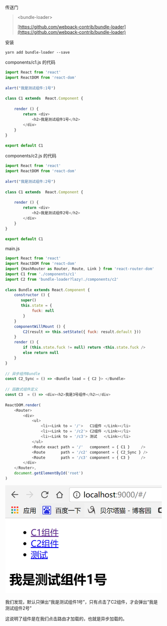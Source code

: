 传送门

> &lt;bundle-loader&gt;
>
> [https://github.com/webpack-contrib/bundle-loader](https://github.com/webpack-contrib/bundle-loader)

安装

```
yarn add bundle-loader --save
```

components/c1.js 的代码

```js
import React from 'react'
import ReactDOM from 'react-dom'

alert("我是测试组件:1号")

class C1 extends  React.Component {

    render () {
        return <div>
            <h2>我是测试组件1号</h2>
        </div>
    }
}

export default C1
```

components/c2.js 的代码

```js
import React from 'react'
import ReactDOM from 'react-dom'

alert("我是测试组件:2号")

class C1 extends  React.Component {

    render () {
        return <div>
            <h2>我是测试组件2号</h2>
        </div>
    }
}

export default C1
```

main.js

```js
import React from 'react'
import ReactDOM from 'react-dom'
import {HashRouter as Router, Route, Link } from 'react-router-dom'
import C1 from './components/c1'
import C2 from 'bundle-loader?lazy!./components/c2'

class Bundle extends React.Component {
    constructor () {
       super()
       this.state = {
            fuck: null
        }
    }
    componentWillMount () {
        C2(result => this.setState({ fuck: result.default }))
    }
    render () {
        if (this.state.fuck != null) return <this.state.fuck />
        else return null
    }
}

// 异步组件Bundle
const C2_Sync = () => <Bundle load = { C2 }> </Bundle>

// 函数式组件定义
const C3  = () => <div><h2>我是3号组件</h2></div>

ReactDOM.render(
    <Router>
        <div>
            <ul>
                <li><Link to = '/'>   C1组件 </Link></li>
                <li><Link to = '/c2'> C2组件 </Link></li>
                <li><Link to = '/c3'> 测试   </Link></li>
            </ul>
            <Route exact path = '/'   component = { C1 }     />
            <Route       path = '/c2' component = { C2_Sync } />
            <Route       path = '/c3' component = { C3 }     />
        </div>
    </Router>,
    document.getElementById('root')
)
```

![](/assets/啊实打实大三的567uythgfimport.png)

我们发现，默认只弹出“我是测试组件1号”，只有点击了C2组件，才会弹出“我是测试组件2号”

这说明了组件是在我们点击路由才加载的，也就是异步加载的。

